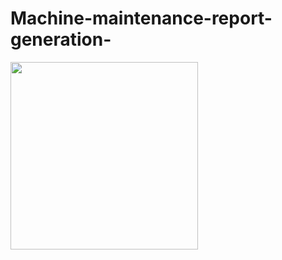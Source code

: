 # Machine-maintenance-report-generation-

<img src="https://user-images.githubusercontent.com/79742924/165968548-666d6b80-4127-4a3b-a8e2-39d0c32187d7.png" width=300>
